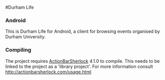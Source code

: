 #Durham Life
### Android

This is Durham Life for Android, a client for browsing events organised by Durham University.

### Compiling

The project requires [ActionBarSherlock](http://actionbarsherlock.com/) 4.1.0 to compile.
This needs to be linked to the project as a 'library project'. For more information consult 
http://actionbarsherlock.com/usage.html
